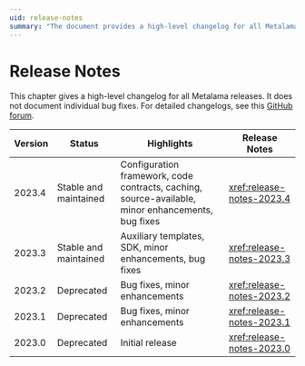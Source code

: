 ```yaml
---
uid: release-notes
summary: "The document provides a high-level changelog for all Metalama releases, highlighting key features and enhancements, and the status of each version."
---
```


# Release Notes

This chapter gives a high-level changelog for all Metalama releases. It does not document individual bug fixes. For detailed changelogs, see this [GitHub forum](https://github.com/orgs/postsharp/discussions/categories/changelog).


| Version | Status                | Highlights                                                                                        | Release Notes               |
| ------- | --------------------- | ------------------------------------------------------------------------------------------------- | --------------------------- |
| 2023.4  | Stable and maintained | Configuration framework, code contracts, caching, source-available, minor enhancements, bug fixes | <xref:release-notes-2023.4> |
| 2023.3  | Stable and maintained | Auxiliary templates, SDK, minor enhancements, bug fixes                                           | <xref:release-notes-2023.3> |
| 2023.2  | Deprecated            | Bug fixes, minor enhancements                                                                     | <xref:release-notes-2023.2> |
| 2023.1  | Deprecated            | Bug fixes, minor enhancements                                                                     | <xref:release-notes-2023.1> |
| 2023.0  | Deprecated            | Initial release                                                                                   | <xref:release-notes-2023.0> |



